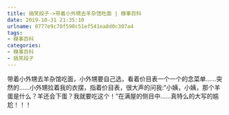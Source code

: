 ```yaml
---
title: 搞笑段子->带着小外甥去羊杂馆吃面 | 糗事百科
date: 2019-10-31 21:35:10
urlname: 0777e9c70f590c51ef541ea8d0c307a4
tags: 
- 糗事百科
categories:
- 糗事百科
- 搞笑段子
---
```

带着小外甥去羊杂馆吃面，小外甥要自己选，看着价目表一个一个的念菜单……突然的……小外甥拉着我的衣摆，指着价目表，很大声的问我:“小姨，小姨，那个羊 蛋是什么？羊还会下蛋？我就要吃这个！”在满屋的侧目中……真特么的大写的尴尬！！！


